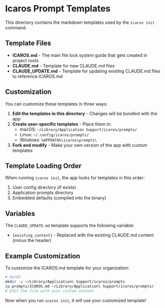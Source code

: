 # Icaros Prompt Templates

This directory contains the markdown templates used by the `icaros init` command.

## Template Files

- **ICAROS.md** - The main file lock system guide that gets created in project roots
- **CLAUDE.md** - Template for new CLAUDE.md files
- **CLAUDE_UPDATE.md** - Template for updating existing CLAUDE.md files to reference ICAROS.md

## Customization

You can customize these templates in three ways:

1. **Edit the templates in this directory** - Changes will be bundled with the app
2. **Create user-specific templates** - Place them in:
   - macOS: `~/Library/Application Support/icaros/prompts/`
   - Linux: `~/.config/icaros/prompts/`
   - Windows: `%APPDATA%\icaros\prompts\`
3. **Fork and modify** - Make your own version of the app with custom templates

## Template Loading Order

When running `icaros init`, the app looks for templates in this order:
1. User config directory (if exists)
2. Application prompts directory
3. Embedded defaults (compiled into the binary)

## Variables

The `CLAUDE_UPDATE.md` template supports the following variable:
- `{existing_content}` - Replaced with the existing CLAUDE.md content (minus the header)

## Example Customization

To customize the ICAROS.md template for your organization:

```bash
# macOS
mkdir -p ~/Library/Application\ Support/icaros/prompts
cp prompts/ICAROS.md ~/Library/Application\ Support/icaros/prompts/
# Edit the file with your custom content
```

Now when you run `icaros init`, it will use your customized template!